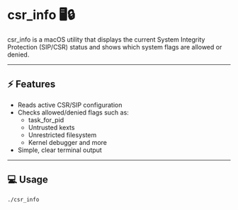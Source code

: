 # csr_info 🖥️🔒

csr_info is a macOS utility that displays the current System Integrity Protection (SIP/CSR) status and shows which system flags are allowed or denied.

---

## ⚡ Features
- Reads active CSR/SIP configuration
- Checks allowed/denied flags such as:
  - task_for_pid
  - Untrusted kexts
  - Unrestricted filesystem
  - Kernel debugger and more
- Simple, clear terminal output

---

## 💻 Usage

```bash
./csr_info
